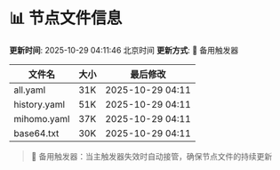 # 📊 节点文件信息

**更新时间**: 2025-10-29 04:11:46 北京时间
**更新方式**: 🔄 备用触发器

| 文件名 | 大小 | 最后修改 |
|--------|------|----------|
| all.yaml | 31K | 2025-10-29 04:11 |
| history.yaml | 51K | 2025-10-29 04:11 |
| mihomo.yaml | 37K | 2025-10-29 04:11 |
| base64.txt | 30K | 2025-10-29 04:11 |

> 🔄 备用触发器：当主触发器失效时自动接管，确保节点文件的持续更新
